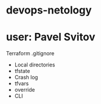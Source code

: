 # devops-netology
# user: Pavel Svitov

Terraform .gitignore

 - Local directories
 - tfstate
 - Crash log
 - tfvars
 - override
 - CLI